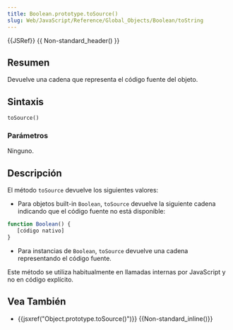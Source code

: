 ```yaml
---
title: Boolean.prototype.toSource()
slug: Web/JavaScript/Reference/Global_Objects/Boolean/toString
---
```


{{JSRef}} {{ Non-standard_header() }}

## Resumen

Devuelve una cadena que representa el código fuente del objeto.

## Sintaxis

`toSource()`

### Parámetros

Ninguno.

## Descripción

El método `toSource` devuelve los siguientes valores:

- Para objetos built-in `Boolean`, `toSource` devuelve la siguiente cadena indicando que el código fuente no está disponible:

```js
function Boolean() {
   [código nativo]
}
```

- Para instancias de `Boolean`, `toSource` devuelve una cadena representando el código fuente.

Este método se utiliza habitualmente en llamadas internas por JavaScript y no en código explícito.

## Vea También

- {{jsxref("Object.prototype.toSource()")}} {{Non-standard_inline()}}
